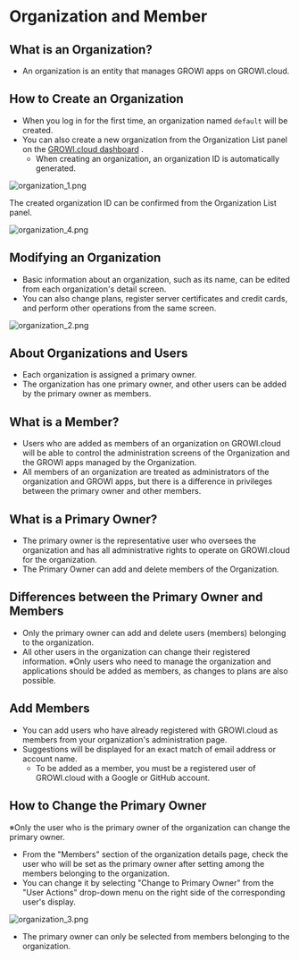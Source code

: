 # Organization and Member

## What is an Organization?

- An organization is an entity that manages GROWI apps on GROWI.cloud.

## How to Create an Organization

- When you log in for the first time, an organization named `default` will be created.
- You can also create a new organization from the Organization List panel on the [GROWI.cloud dashboard](https://growi.cloud/my) .  
  - When creating an organization, an organization ID is automatically generated.

<img :src="$withBase('/assets/images/en/organization_1.png')" alt="organization_1.png">

The created organization ID can be confirmed from the Organization List panel.

<img :src="$withBase('/assets/images/en/organization_4.png')" alt="organization_4.png">

## Modifying an Organization

- Basic information about an organization, such as its name, can be edited from each organization's detail screen.
- You can also change plans, register server certificates and credit cards, and perform other operations from the same screen.  

<img :src="$withBase('/assets/images/en/organization_2.png')" alt="organization_2.png">

## About Organizations and Users

- Each organization is assigned a primary owner.
- The organization has one primary owner, and other users can be added by the primary owner as members.


## What is a Member?

- Users who are added as members of an organization on GROWI.cloud will be able to control the administration screens of the Organization and the GROWI apps managed by the Organization.
- All members of an organization are treated as administrators of the organization and GROWI apps, but there is a difference in privileges between the primary owner and other members.

## What is a Primary Owner?

- The primary owner is the representative user who oversees the organization and has all administrative rights to operate on GROWI.cloud for the organization.
- The Primary Owner can add and delete members of the Organization.

## Differences between the Primary Owner and Members

- Only the primary owner can add and delete users (members) belonging to the organization.
- All other users in the organization can change their registered information.
※Only users who need to manage the organization and applications should be added as members, as changes to plans are also possible.


## Add Members

- You can add users who have already registered with GROWI.cloud as members from your organization's administration page.
- Suggestions will be displayed for an exact match of email address or account name.
  - To be added as a member, you must be a registered user of GROWI.cloud with a Google or GitHub account.

## How to Change the Primary Owner

※Only the user who is the primary owner of the organization can change the primary owner.

- From the "Members" section of the organization details page, check the user who will be set as the primary owner after setting among the members belonging to the organization.
- You can change it by selecting "Change to Primary Owner" from the "User Actions" drop-down menu on the right side of the corresponding user's display.

<img :src="$withBase('/assets/images/en/organization_3.png')" alt="organization_3.png">

- The primary owner can only be selected from members belonging to the organization.
